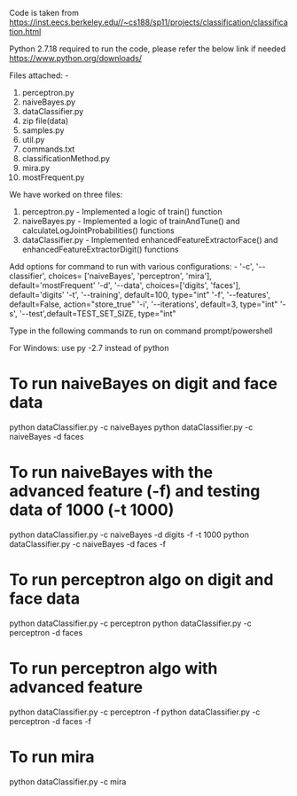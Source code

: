 Code is taken from https://inst.eecs.berkeley.edu//~cs188/sp11/projects/classification/classification.html

Python 2.7.18 required to run the code, please refer the below link if needed
https://www.python.org/downloads/

Files attached: -

1. perceptron.py
2. naiveBayes.py
3. dataClassifier.py
4. zip file(data)
5. samples.py
6. util.py
7. commands.txt
8. classificationMethod.py
9. mira.py
10. mostFrequent.py

We have worked on three files:
1. perceptron.py - Implemented a logic of train() function
2. naiveBayes.py - Implemented a logic of trainAndTune() and calculateLogJointProbabilities() functions
3. dataClassifier.py - Implemented enhancedFeatureExtractorFace() and enhancedFeatureExtractorDigit() functions

Add options for command to run with various configurations: -
'-c', '--classifier', choices= ['naiveBayes', 'perceptron', 'mira'], default='mostFrequent'
'-d', '--data', choices=['digits', 'faces'], default='digits'
'-t', '--training', default=100, type="int"
'-f', '--features', default=False, action="store_true"
'-i', '--iterations', default=3, type="int"
'-s', '--test',default=TEST_SET_SIZE, type="int"


Type in the following commands to run on command prompt/powershell

For Windows: use py -2.7 instead of python 

# To run naiveBayes on digit and face data

python dataClassifier.py -c naiveBayes
python dataClassifier.py -c naiveBayes -d faces  

# To run naiveBayes with the advanced feature (-f) and testing data of 1000 (-t 1000) 

python dataClassifier.py  -c naiveBayes -d digits -f -t 1000
python dataClassifier.py  -c naiveBayes -d faces -f 

# To run perceptron algo on digit and face data 

python dataClassifier.py -c perceptron 
python dataClassifier.py -c perceptron -d faces

# To run perceptron algo with advanced feature

python dataClassifier.py -c perceptron -f 
python dataClassifier.py -c perceptron -d faces -f

# To run mira
python dataClassifier.py -c mira
  

